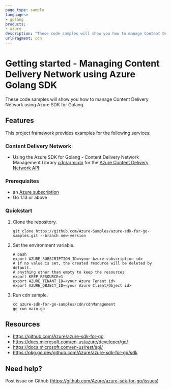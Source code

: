 ```yaml
---
page_type: sample
languages:
- golang
products:
- azure
description: "These code samples will show you how to manage Content Delivery Network using Azure SDK for Golang."
urlFragment: cdn
---
```


# Getting started - Managing Content Delivery Network using Azure Golang SDK

These code samples will show you how to manage Content Delivery Network using Azure SDK for Golang.

## Features

This project framework provides examples for the following services:

### Content Delivery Network
* Using the Azure SDK for Golang - Content Delivery Network Management Library [cdn/armcdn](https://pkg.go.dev/github.com/Azure/azure-sdk-for-go/sdk/resourcemanager/cdn/armcdn) for the [Azure Content Delivery Network API](https://docs.microsoft.com/en-us/rest/api/cdn/)

### Prerequisites
* an [Azure subscription](https://azure.microsoft.com)
* Go 1.13 or above

### Quickstart

1. Clone the repository.

    ```
    git clone https://github.com/Azure-Samples/azure-sdk-for-go-samples.git --branch new-version
    ```
2. Set the environment variable.

   ```
   # bash
   export AZURE_SUBSCRIPTION_ID=<your Azure subscription id> 
   # If no value is set, the created resource will be deleted by default.
   # anything other than empty to keep the resources
   export KEEP_RESOURCE=1 
   export AZURE_TENANT_ID=<your Azure Tenant id>          
   export AZURE_OBJECT_ID=<your Azure Client/Object id> 
   ```

3. Run cdn sample.

    ```
    cd azure-sdk-for-go-samples/cdn/cdnManagement
    go run main.go
    ```
   
## Resources

- https://github.com/Azure/azure-sdk-for-go
- https://docs.microsoft.com/en-us/azure/developer/go/
- https://docs.microsoft.com/en-us/rest/api/
- https://pkg.go.dev/github.com/Azure/azure-sdk-for-go/sdk

## Need help?

Post issue on Github (https://github.com/Azure/azure-sdk-for-go/issues)
